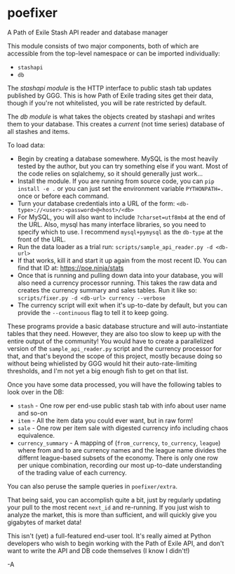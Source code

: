 # poefixer
A Path of Exile Stash API reader and database manager

This module consists of two major components, both of which are
accessible from the top-level namespace or can be imported individually:

* `stashapi`
* `db`

The *stashapi module* is the HTTP interface to public stash tab updates
published by GGG. This is how Path of Exile trading sites get their data,
though if you're not whitelisted, you will be rate restricted by default.

The *db module* is what takes the objects created by stashapi and writes them
to your database. This creates a _current_ (not time series) database of all
stashes and items.

To load data:

* Begin by creating a database somewhere. MySQL is the most
  heavily tested by the author, but you can try something else
  if you want. Most of the code relies on sqlalchemy, so it should
  generally just work...
* Install the module. If you are running from source code, you
  can `pip install -e .` or you can just set the environment variable
  `PYTHONPATH=.` once or before each command.
* Turn your database credentials into a URL of the form:
  `<db-type>://<user>:<password>@<host>/<db>`
* For MySQL, you will also want to include `?charset=utf8mb4` at
  the end of the URL. Also, mysql has many interface libraries, so
  you need to specify which to use. I recommend `mysql+pymysql` as
  the `db-type` at the front of the URL.
* Run the data loader as a trial run: `scripts/sample_api_reader.py -d <db-url>`
* If that works, kill it and start it up again from the most recent ID.
  You can find that ID at: https://poe.ninja/stats
* Once that is running and pulling down data into your database, you will
  also need a currency processor running. This takes the raw data and
  creates the currency summary and sales tables. Run it like so:
  `scripts/fixer.py -d <db-url> currency --verbose`
* The currency script will exit when it's up-to-date
  by default, but you can provide the `--continuous` flag
  to tell it to keep going.

These programs provide a basic database structure and will auto-instantiate
tables that they need. However, they are also too slow to keep up with the
entire output of the community! You would have to create a parallelized
version of the `sample_api_reader.py` script and the currency processor for
that, and that's beyond the scope of this project, mostly because doing
so without being whielisted by GGG would hit their auto-rate-limiting
thresholds, and I'm not yet a big enough fish to get on that list.

Once you have some data processed, you will have the following tables to
look over in the DB:

* `stash` - One row per end-use public stash tab with info about user name
            and so-on
* `item` - All the item data you could ever want, but in raw form!
* `sale` - One row per item sale with digested currency info including
           chaos equivalence.
* `currency_summary` - A mapping of (`from_currency`, `to_currency`, `league`)
                       where from and to are currency names and the league
                       name divides the differnt league-based subsets of the
                       economy. There is only one row per unique combination,
                       recording our most up-to-date understanding
                       of the trading value of each currency.

You can also peruse the sample queries in `poefixer/extra`.

That being said, you can accomplish quite a bit, just by regularly updating
your pull to the most recent `next_id` and re-running. If you just wish
to analyze the market, this is more than sufficient, and will quickly give
you gigabytes of market data!

This isn't (yet) a full-featured end-user tool. It's really aimed at
Python developers who wish to begin working with the Path of Exile API,
and don't want to write the API and DB code themselves (I know I didn't!)

-A
